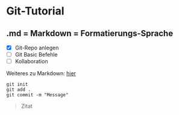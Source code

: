 # Git-Tutorial
## .md = Markdown = Formatierungs-Sprache

- [x] Git-Repo anlegen
- [ ] Git Basic Befehle
- [ ] Kollaboration

Weiteres zu Markdown: [hier](https://docs.github.com/de/get-started/writing-on-github/getting-started-with-writing-and-formatting-on-github/basic-writing-and-formatting-syntax)

```
git init
git add .
git commit -m "Message"
```
> Zitat